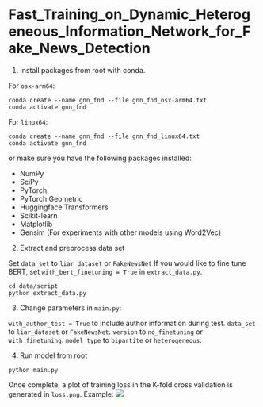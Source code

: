 # Fast_Training_on_Dynamic_Heterogeneous_Information_Network_for_Fake_News_Detection

1. Install packages from root with conda. 

For `osx-arm64`:
```
conda create --name gnn_fnd --file gnn_fnd_osx-arm64.txt
conda activate gnn_fnd
```

For `linux64`:
```
conda create --name gnn_fnd --file gnn_fnd_linux64.txt
conda activate gnn_fnd
```

or make sure you have the following packages installed:
  * NumPy
  * SciPy
  * PyTorch
  * PyTorch Geometric
  * Huggingface Transformers
  * Scikit-learn
  * Matplotlib
  * Gensim (For experiments with other models using Word2Vec)

2. Extract and preprocess data set

Set `data_set` to `liar_dataset` or `FakeNewsNet`
If you would like to fine tune BERT, set `with_bert_finetuning = True` in `extract_data.py`. 

```
cd data/script
python extract_data.py
```

3. Change parameters in `main.py`:

  `with_author_test = True` to include author information during test.
  `data_set` to `liar_dataset` or `FakeNewsNet`.
  `version` to `no_finetuning` or `with_finetuning`.
  `model_type` to `bipartite` or `heterogeneous`. 

4. Run model from root
```
python main.py
```

Once complete, a plot of training loss in the K-fold cross validation is generated in `loss.png`. Example:
![](https://github.com/v-raina/GNN_Fake_News_Detection/blob/main/loss.png?raw=true)

